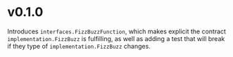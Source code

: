 # v0.1.0

Introduces `interfaces.FizzBuzzFunction`, which makes explicit the contract `implementation.FizzBuzz` is fulfilling, as
well as adding a test that will break if they type of `implementation.FizzBuzz` changes.
